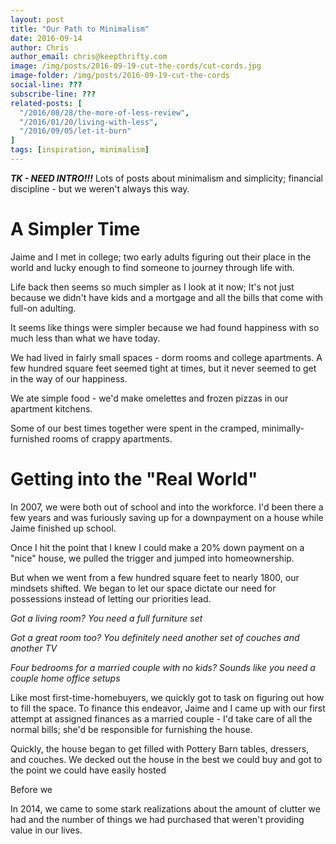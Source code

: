 ```yaml
---
layout: post
title: "Our Path to Minimalism"
date: 2016-09-14
author: Chris
author_email: chris@keepthrifty.com
image: /img/posts/2016-09-19-cut-the-cords/cut-cords.jpg
image-folder: /img/posts/2016-09-19-cut-the-cords
social-line: ???
subscribe-line: ???
related-posts: [
  "/2016/08/28/the-more-of-less-review",
  "/2016/01/20/living-with-less",
  "/2016/09/05/let-it-burn"
]
tags: [inspiration, minimalism]
---
```


___TK - NEED INTRO!!!___
Lots of posts about minimalism and simplicity; financial discipline - but we weren't always this way.

# A Simpler Time #

Jaime and I met in college; two early adults figuring out their place in the world and lucky enough to find someone to journey through life with.

Life back then seems so much simpler as I look at it now; It's not just because we didn't have kids and a mortgage and all the bills that come with full-on adulting.

It seems like things were simpler because we had found happiness with so much less than what we have today.

We had lived in fairly small spaces - dorm rooms and college apartments. A few hundred square feet seemed tight at times, but it never seemed to get in the way of our happiness.

We ate simple food - we'd make omelettes and frozen pizzas in our apartment kitchens.

Some of our best times together were spent in the cramped, minimally-furnished rooms of crappy apartments.

# Getting into the "Real World"

In 2007, we were both out of school and into the workforce. I'd been there a few years and was furiously saving up for a downpayment on a house while Jaime finished up school.

Once I hit the point that I knew I could make a 20% down payment on a "nice" house, we pulled the trigger and jumped into homeownership.

But when we went from a few hundred square feet to nearly 1800, our mindsets shifted. We began to let our space dictate our need for possessions instead of letting our priorities lead.

_Got a living room? You need a full furniture set_

_Got a great room too? You definitely need another set of couches and another TV_

_Four bedrooms for a married couple with no kids? Sounds like you need a couple home office setups_

Like most first-time-homebuyers, we quickly got to task on figuring out how to fill the space. To finance this endeavor, Jaime and I came up with our first attempt at assigned finances as a married couple - I'd take care of all the normal bills; she'd be responsible for furnishing the house.

Quickly, the house began to get filled with Pottery Barn tables, dressers, and couches. We decked out the house in the best we could buy and got to the point we could have easily hosted 




Before we

In 2014, we came to some stark realizations about the amount of clutter we had and the number of things we had purchased that weren't providing value in our lives.








[cable-bill-source]: http://fortune.com/2015/10/28/streaming-bills-pile-up/
